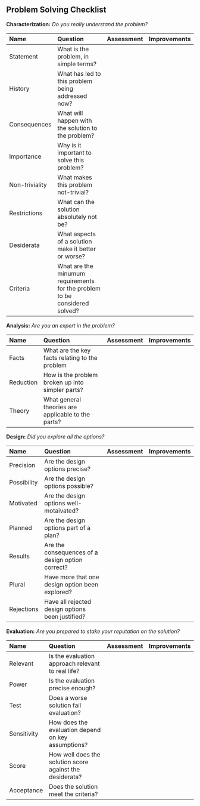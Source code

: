 ## Problem Solving Checklist

__Characterization:__
*Do you really understand the problem?*

|         Name|                   Question|    Assessment| Improvements|
|:------------|:--------------------------|-------------:|------------:|
| Statement   | What is the problem, in simple terms?  |              |             |
| History     | What has led to this problem being addressed now? |              |             |
| Consequences| What will happen with the solution to the problem? |              |             |
| Importance  | Why is it important to solve this problem? |              |             |
| Non-triviality | What makes this problem not-trivial? |              |             |
| Restrictions | What can the solution absolutely not be? |              |             |
| Desiderata  | What aspects of a solution make it better or worse? |               |             |
| Criteria    | What are the minumum requirements for the problem to be considered solved?   |              |             |


__Analysis:__
*Are you an expert in the problem?*

|         Name|                   Question|    Assessment| Improvements|
|:------------|:--------------------------|-------------:|------------:|
| Facts       | What are the key facts relating to the problem   |              |             |
| Reduction   | How is the problem broken up into simpler parts? |              |             |
| Theory      | What general theories are applicable to the parts? |              |             |


__Design:__
*Did you explore all the options?*

|         Name|                   Question|    Assessment| Improvements|
|:------------|:--------------------------|-------------:|------------:|
| Precision   | Are the design options precise? |              |             |
| Possibility | Are the design options possible? |              |             |
| Motivated   | Are the design options well-motaivated? |              |             |
| Planned     | Are the design options part of a plan? |              |             |
| Results     | Are the consequences of a design option correct? |              |             |
| Plural      | Have more that one design option been explored? |              |             |
| Rejections  | Have all rejected design options been justified? |              |             |


__Evaluation:__
*Are you prepared to stake your reputation on the solution?*

|         Name|                   Question|    Assessment| Improvements|
|:------------|:--------------------------|-------------:|------------:|
| Relevant    | Is the evaluation approach relevant to real life?  |              |             |
| Power       | Is the evaluation precise enough?   |              |             |
| Test        | Does a worse solution fail evaluation?     |              |             |
| Sensitivity | How does the evaluation depend on key assumptions? |              |             |
| Score       | How well does the solution score against the desiderata?   |              |             |
| Acceptance  | Does the solution meet the criteria?   |              |             |
